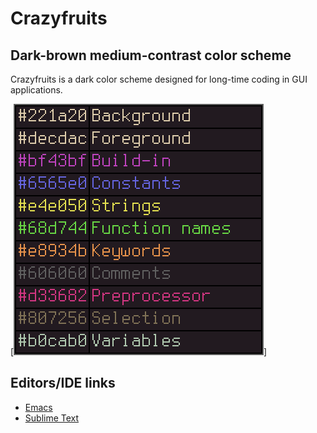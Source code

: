 # Crazyfruits
## Dark-brown medium-contrast color scheme

Crazyfruits is a dark color scheme designed for long-time coding in GUI applications.

[![crazyfruits colors](https://github.com/vurmux/crazyfruits-color-theme/raw/master/img/color-scheme-2x.png)]

## Editors/IDE links

* [Emacs](https://github.com/vurmux/crazyfruits-color-theme/blob/master/emacs/crazyfruits-theme.el)
* [Sublime Text](https://github.com/vurmux/crazyfruits-color-theme/blob/master/sublime-text/crazyfruits.tmTheme)